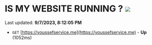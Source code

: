 # IS MY WEBSITE RUNNING ? [![](https://img.shields.io/static/v1?label=Sponsor&message=%E2%9D%A4&logo=GitHub&color=%23fe8e86)](https://github.com/sponsors/<username>)

Last updated: **9/7/2023, 8:12:05 PM**

- `GET` [https://youssefservice.me](https://youssefservice.me) - **Up** (1052ms)
